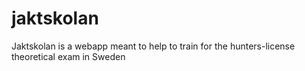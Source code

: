 # jaktskolan

Jaktskolan is a webapp meant to help to train for the hunters-license theoretical exam in Sweden
